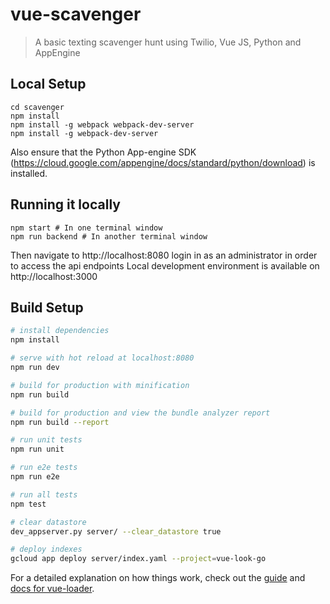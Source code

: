 # vue-scavenger

> A basic texting scavenger hunt using Twilio, Vue JS, Python and AppEngine

## Local Setup

```
cd scavenger
npm install
npm install -g webpack webpack-dev-server
npm install -g webpack-dev-server
```

Also ensure that the Python App-engine SDK (https://cloud.google.com/appengine/docs/standard/python/download) is installed.

## Running it locally

```
npm start # In one terminal window
npm run backend # In another terminal window
```

Then navigate to http://localhost:8080 login in as an administrator in order to access the api endpoints
Local development environment is available on http://localhost:3000

## Build Setup

``` bash
# install dependencies
npm install

# serve with hot reload at localhost:8080
npm run dev

# build for production with minification
npm run build

# build for production and view the bundle analyzer report
npm run build --report

# run unit tests
npm run unit

# run e2e tests
npm run e2e

# run all tests
npm test

# clear datastore
dev_appserver.py server/ --clear_datastore true

# deploy indexes
gcloud app deploy server/index.yaml --project=vue-look-go
```

For a detailed explanation on how things work, check out the [guide](http://vuejs-templates.github.io/webpack/) and [docs for vue-loader](http://vuejs.github.io/vue-loader).
